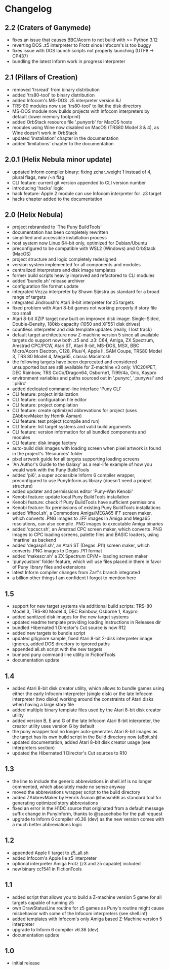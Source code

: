 # Changelog

## 2.2 (Craters of Ganymede)

* fixes an issue that causes BBC/Acorn to not build with >= Python 3.12
* reverting DOS .z5 interpreter to Frotz since Infocom's is too buggy
* fixes issue with DOS launch scripts not properly launching (UTF8 -> CP437)
* bundling the latest Inform work in progress interpreter

## 2.1 (Pillars of Creation)

* removed 'trsread' from binary distribution
* added 'trs80-tool' to binary distribution
* added Infocom's MS-DOS .z5 interpreter version 6J
* TRS-80 modules now use 'trs80-tool' to list the disk directory
* MS-DOS module now builds projects with Infocom interpreters by default (lower memory footprint)
* added OrbStack resource file '.punyorb' for MacOS hosts
* modules using Wine now disabled on MacOS (TRS80 Model 3 & 4), as Wine doesn't work in OrbStack
* updated 'installation' chapter in the documentation
* added 'limitations' chapter to the documentation

## 2.0.1 (Helix Nebula minor update)

* updated Inform compiler binary: fixing zchar_weight 1 instead of 4, plural flags, new /~n flag
* CLI feature: current git version appended to CLI version number
* introducing 'hacks' logic
* hack feature: Apple 2 module can use Infocom interpreter for .z3 target
* hacks chapter added to the documentation

## 2.0 (Helix Nebula)

* project rebranded to 'The Puny BuildTools'
* documentation has been completely rewritten
* simplified and accessible installation process
* host system now Linux 64-bit only, optimized for Debian/Ubuntu
* preconfigured to be compatible with WSL2 (Windows) and OrbStack (MacOS)
* project structure and logic completely redesigned
* version system implemented for all components and modules
* centralized interpreters and disk image templates
* former build scripts heavily improved and refactored to CLI modules
* added 'bundle.sh' release archiver
* configuration file format update
* integrated Vezza interpreter by Shawn Sijnstra as standard for a broad range of targets
* integrated Jindroush's Atari 8-bit interpreter for z5 targets
* fixed problem with Atari 8-bit games not working properly if story file too small
* Atari 8-bit XZIP target now built on improved disk image: Single-Sided, Double-Density, 180kb capacity (1050 and XF551 disk drives)
* countless interpreter and disk template updates (really, I lost track)
* default target architecture now Z-machine version 5 since all available targets do support now both .z5 and .z3: C64, Amiga, ZX Spectrum, Amstrad CPC/PCW, Atari ST, Atari 8-bit, MS-DOS, MSX, BBC Micro/Acorn Electron, C128, Plus/4, Apple II, SAM Coupe, TRS80 Model 3, TRS 80 Model 4, Mega65, classic Macintosh
* the following targets have been deprecated and considered unsupported but are still available for Z-machine v3 only: VIC20/PET, DEC Rainbow, TRS CoCo/Dragon64, Osborne1, Ti99/4a, Oric, Kaypro
* environment variables and paths sourced out in '.punyrc', '.punywsl' and '.pi6rc'
* added dedicated command-line interface 'Puny CLI'
* CLI feature: project initialization
* CLI feature: configuration file editor
* CLI feature: project compilation
* CLI feature: create optimized abbrevations for project (uses ZAbbrevMaker by Henrik Åsman)
* CLI feature: test project (compile and run)
* CLI feature: list target systems and valid build arguments
* CLI feature: version information for all bundled components and modules
* CLI feature: disk image factory
* auto-build disk images with loading screen when pixel artwork is found in the project's 'Resources' folder
* pixel artwork guide for all targets supporting loading screens
* 'An Author's Guide to the Galaxy' as a real-life example of how you would work with the Puny BuildTools
* added 'pi6', a super accessible Inform 6 compiler wrapper, preconfigured to use PunyInform as library (doesn't need a project structure)
* added updater and permissions editor 'Puny-Wan Kenobi'
* Kenobi feature: update local Puny BuildTools installation
* Kenobi feature: check if Puny BuildTools have sufficient permissions
* Kenobi feature: fix permissions of existing Puny BuildTools installations
* added 'ifftool.sh', a Commodore Amiga/MEGA65 IFF screen maker, which converts .PNG images to .IFF images in Amiga and Mega65 resolutions, can also compile .PNG images to executable Amiga binaries
* added 'cpcscr.sh', an Amstrad CPC screen maker, which converts .PNG images to CPC loading screens, palette files and BASIC loaders, using 'martine' as backend
* added 'degaspi1.sh', an Atari ST (Degas .PI1) screen maker, which converts .PNG images to Degas .PI1 format
* added 'makescr.sh' a ZX Spectrum CP/M+ loading screen maker
* 'punycustom' folder feature, which will use files placed in there in favor of Puny library files and extensions
* latest Inform compiler changes from Zarf's branch integrated
* a billion other things I am confident I forgot to mention here

## 1.5

* support for new target systems via additional build scripts: TRS-80 Model 3, TRS-80 Model 4, DEC Rainbow, Osborne 1, Kaypro
* added sanitized disk images for the new target systems
* updated readme template providing loading instructions in Releases dir
* bundled Hibernated 1 Director's Cut source is now R12
* added new targets to bundle script
* updated gitignore sample, fixed Atari 8-bit 2-disk interpreter image ignores, added DOS directory to ignored paths
* appended all.sh script with the new targets
* bumped puny command line utility in FictionTools
* documentation update

## 1.4

* added Atari 8-bit disk creator utility, which allows to bundle games using either the early Infocom interpreter (single disk) or the late Infocom interpreter (two disks) working around the constraints of Atari disks when having a large story file
* added multiple binary template files used by the Atari 8-bit disk creator utility
* added version B, E and G of the late Infocom Atari 8-bit interpreter, the creator utility uses version G by default
* the puny wrapper tool no longer auto-generates Atari 8-bit images as the target has its own build script in the Build directory now (a8bit.sh)
* updated documentation, added Atari 8-bit disk creator usage (see interpreters section)
* updated the Hibernated 1 Director's Cut sources to R10


## 1.3

* the line to include the generic abbreviations in shell.inf is no longer commented, which absolutely made no sense anyway
* moved the abbreviations wrapper script to the build directory
* added ZAbbrevMaker by Henrik Åsman @heasm66 as standard tool for generating optimized story abbreviations
* fixed an error in the H1DC source that originated from a default message suffix change in PunyInform, thanks to @spacehobo for the pull request
* upgrade to Inform 6 compiler v6.36 (dev) as the new version comes with a much better abbreviations logic

## 1.2

* appended Apple II target to z5_all.sh
* added Infocom's Apple IIe z5 interpreter
* optional interpreter Amiga Frotz (z3 and z5 capable) included
* new binary cc1541 in FictionTools

## 1.1

* added script that allows you to build a Z-machine version 5 game for all targets capable of running z5
* own DrawStatusLine routine for z5 games as Puny's routine might cause misbehavior with some of the Infocom interpreters (see shell.inf)
* added templates with Infocom's only Amiga based Z-Machine version 5 interpreter
* upgrade to Inform 6 compiler v6.36 (dev)
* documentation update

## 1.0

* initial release
